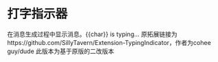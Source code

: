 # 打字指示器
在消息生成过程中显示消息。{{char}} is typing...
原拓展链接为https://github.com/SillyTavern/Extension-TypingIndicator，作者为cohee guy/dude
此版本为基于原版的二改版本
